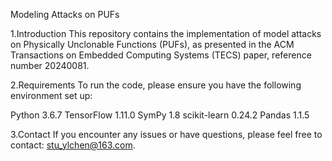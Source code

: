 Modeling Attacks on PUFs

1.Introduction
This repository contains the implementation of model attacks on Physically Unclonable Functions (PUFs), as presented in the ACM Transactions on Embedded Computing Systems (TECS) paper, reference number 20240081.

2.Requirements
To run the code, please ensure you have the following environment set up:

Python 3.6.7
TensorFlow 1.11.0
SymPy 1.8
scikit-learn 0.24.2
Pandas 1.1.5

3.Contact
If you encounter any issues or have questions, please feel free to contact: stu_ylchen@163.com.
